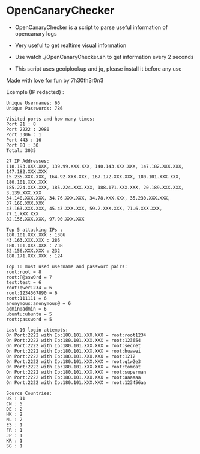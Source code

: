 # OpenCanaryChecker
- OpenCanaryChecker is a script to parse useful information of opencanary logs
- Very useful to get realtime visual information
- Use watch ./OpenCanaryChecker.sh to get information every 2 seconds 

- This script uses geoiplookup and jq, please install it before any use

Made with love for fun by 7h30th3r0n3


Exemple (IP redacted) : 
```
Unique Usernames: 66
Unique Passwords: 786

Visited ports and how many times:
Port 21 : 8
Port 2222 : 2980
Port 3306 : 1
Port 443 : 16
Port 80 : 30
Total: 3035

27 IP Addresses:
118.193.XXX.XXX, 139.99.XXX.XXX, 140.143.XXX.XXX, 147.182.XXX.XXX, 147.182.XXX.XXX
15.235.XXX.XXX, 164.92.XXX.XXX, 167.172.XXX.XXX, 180.101.XXX.XXX, 180.101.XXX.XXX
185.224.XXX.XXX, 185.224.XXX.XXX, 188.171.XXX.XXX, 20.189.XXX.XXX, 3.139.XXX.XXX
34.140.XXX.XXX, 34.76.XXX.XXX, 34.78.XXX.XXX, 35.230.XXX.XXX, 37.166.XXX.XXX
43.163.XXX.XXX, 45.43.XXX.XXX, 59.2.XXX.XXX, 71.6.XXX.XXX, 77.1.XXX.XXX
82.156.XXX.XXX, 97.90.XXX.XXX

Top 5 attacking IPs :
180.101.XXX.XXX : 1386
43.163.XXX.XXX : 286
180.101.XXX.XXX : 238
82.156.XXX.XXX : 232
188.171.XXX.XXX : 124

Top 10 most used username and password pairs:
root:root = 8
root:P@ssw0rd = 7
test:test = 6
root:qwer1234 = 6
root:1234567890 = 6
root:111111 = 6
anonymous:anonymous@ = 6
admin:admin = 6
ubuntu:ubuntu = 5
root:password = 5

Last 10 login attempts:
On Port:2222 with Ip:180.101.XXX.XXX = root:root1234
On Port:2222 with Ip:180.101.XXX.XXX = root:123654
On Port:2222 with Ip:180.101.XXX.XXX = root:secret
On Port:2222 with Ip:180.101.XXX.XXX = root:huawei
On Port:2222 with Ip:180.101.XXX.XXX = root:1212
On Port:2222 with Ip:180.101.XXX.XXX = root:q1w2e3
On Port:2222 with Ip:180.101.XXX.XXX = root:tomcat
On Port:2222 with Ip:180.101.XXX.XXX = root:superman
On Port:2222 with Ip:180.101.XXX.XXX = root:aaaaaa
On Port:2222 with Ip:180.101.XXX.XXX = root:123456aa

Source Countries:
US : 11
CN : 5
DE : 2
HK : 2
NL : 2
ES : 1
FR : 1
JP : 1
KR : 1
SG : 1
```
